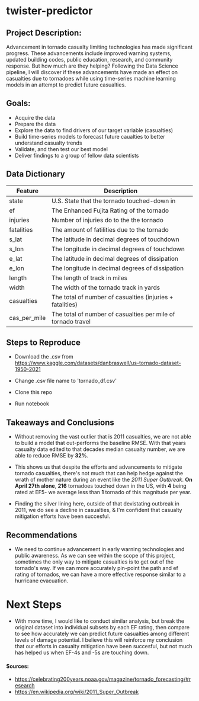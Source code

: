 # twister-predictor


## Project Description:

Advancement in tornado casualty limiting technologies has made significant progress. These advancements include improved warning systems, updated building codes, public education, research, and community response. But how much are they helping? Following the Data Science pipeline, I will discover if these advancements have made an effect on casualties due to tornadoes while using time-series machine learning models in an attempt to predict future casualties.

## Goals:

* Acquire the data
* Prepare the data 
* Explore the data to find drivers of our target variable (casualties)
* Build time-series models to forecast future caualties to better understand casualty trends
* Validate, and then test our best model
* Deliver findings to a group of fellow data scientists


## Data Dictionary

| Feature | Description |
| ------ | ----|
| state | U.S. State that the tornado touched-down in|
| ef | The Enhanced Fujita Rating of the tornado|
| injuries | Number of injuries do to the the tornado |
| fatalities | The amount of fatilities due to the tornado |
| s_lat | The latitude in decimal degrees of touchdown |
| s_lon | The longitude in decimal degrees of touchdown |
| e_lat | The latitude in decimal degrees of dissipation |
| e_lon | The longitude in decimal degrees of dissipation |
| length | The length of track in miles |
| width | The width of the tornado track in yards |
| casualties | The total of number of casualties (injuries + fatalities) |
| cas_per_mile | The total of number of casualties per mile of tornado travel |


## Steps to Reproduce

* Download the .csv from https://www.kaggle.com/datasets/danbraswell/us-tornado-dataset-1950-2021

* Change .csv file name to 'tornado_df.csv'

* Clone this repo

* Run notebook


## Takeaways and Conclusions


* Without removing the vast outlier that is 2011 casualties, we are not able to build a model that out-performs the baseline RMSE. With that years casualty data edited to that decades median casualty number, we are able to reduce RMSE by **32%**.


* This shows us that despite the efforts and advancements to mitigate tornado casualties, there's not much that can help hedge against the wrath of mother nature during an event like the *2011 Super Outbreak*. **On April 27th alone**, **216** tornadoes touched down in the US, with **4** being rated at EF5- we average less than **1** tornado of this magnitude per year.


* Finding the silver lining here, outside of that devistating outbreak in 2011, we do see a decline in casualties, & I'm confident that casualty mitigation efforts have been succesful.

## Recommendations

* We need to continue advancement in early warning technologies and public awareness. As we can see within the scope of this project, sometimes the only way to mitigate casualties is to get out of the tornado's way. If we can more accurately pin-point the path and ef rating of tornados, we can have a more effective response similar to a hurricane evacuation. 

# Next Steps

* With more time, I would like to conduct similar analysis, but break the original dataset into individual subsets by each EF rating, then compare to see how accurately we can predict future casualties among different levels of damage potential. I believe this will reinforce my conclusion that our efforts in casualty mitigation have been succesful, but not much has helped us when EF-4s and -5s are touching down.   

#### Sources: 
 - https://celebrating200years.noaa.gov/magazine/tornado_forecasting/#research
 - https://en.wikipedia.org/wiki/2011_Super_Outbreak
